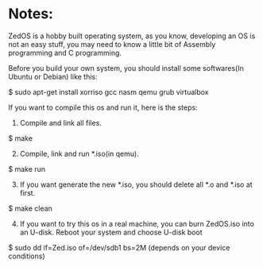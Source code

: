 # Notes:

ZedOS is a hobby built operating system, as you know, developing an OS is not an easy stuff, 
you may need to know a little bit of Assembly programming and C programming.

Before you build your own system, you should install some softwares(In Ubuntu or Debian) like this: 

 $ sudo apt-get install xorriso gcc nasm qemu grub virtualbox

If you want to compile this os and run it, here is the steps:

1. Compile and link all files. 

 $ make 

2. Compile, link and run *.iso(in qemu). 

 $ make run 

3. If you want generate the new *.iso, you should delete all *.o and *.iso at first.  

 $ make clean 

4. If you want to try this os in a real machine, you can burn ZedOS.iso into an U-disk. 
   Reboot your system and choose U-disk boot

 $ sudo dd if=Zed.iso of=/dev/sdb1 bs=2M (depends on your device conditions)
 

